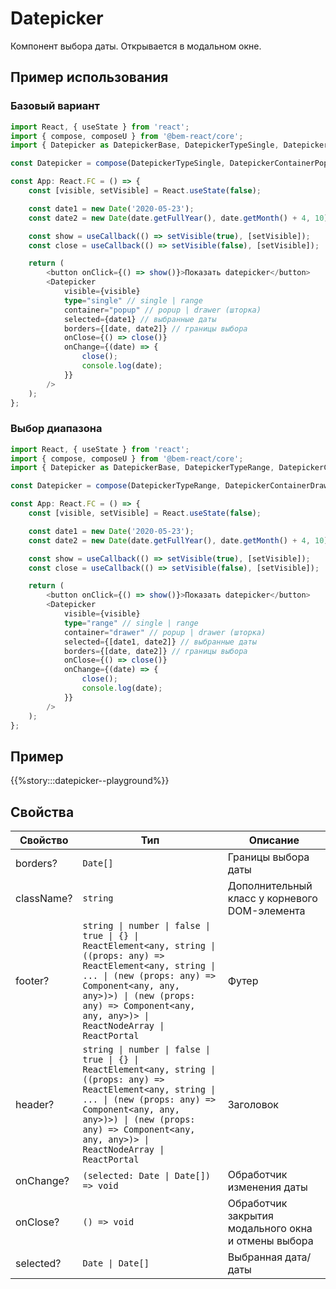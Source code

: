 # Datepicker

Компонент выбора даты. Открывается в модальном окне.

## Пример использования

### Базовый вариант

```typescript jsx
import React, { useState } from 'react';
import { compose, composeU } from '@bem-react/core';
import { Datepicker as DatepickerBase, DatepickerTypeSingle, DatepickerContainerPopup } from '@lookingschools/ui/Datepicker';

const Datepicker = compose(DatepickerTypeSingle, DatepickerContainerPopup)(DatepickerBase);

const App: React.FC = () => {
    const [visible, setVisible] = React.useState(false);

    const date1 = new Date('2020-05-23');
    const date2 = new Date(date.getFullYear(), date.getMonth() + 4, 10);

    const show = useCallback(() => setVisible(true), [setVisible]);
    const close = useCallback(() => setVisible(false), [setVisible]);

    return (
        <button onClick={() => show()}>Показать datepicker</button>
        <Datepicker
            visible={visible}
            type="single" // single | range
            container="popup" // popup | drawer (шторка)
            selected={date1} // выбранные даты
            borders={[date, date2]} // границы выбора
            onClose={() => close()}
            onChange={(date) => {
                close();
                console.log(date);
            }}
        />
    );
};
```

### Выбор диапазона

```typescript jsx
import React, { useState } from 'react';
import { compose, composeU } from '@bem-react/core';
import { Datepicker as DatepickerBase, DatepickerTypeRange, DatepickerContainerDrawer } from '@lookingschools/ui/Datepicker';

const Datepicker = compose(DatepickerTypeRange, DatepickerContainerDrawer)(DatepickerBase);

const App: React.FC = () => {
    const [visible, setVisible] = React.useState(false);

    const date1 = new Date('2020-05-23');
    const date2 = new Date(date.getFullYear(), date.getMonth() + 4, 10);

    const show = useCallback(() => setVisible(true), [setVisible]);
    const close = useCallback(() => setVisible(false), [setVisible]);

    return (
        <button onClick={() => show()}>Показать datepicker</button>
        <Datepicker
            visible={visible}
            type="range" // single | range
            container="drawer" // popup | drawer (шторка)
            selected={[date1, date2]} // выбранные даты
            borders={[date, date2]} // границы выбора
            onClose={() => close()}
            onChange={(date) => {
                close();
                console.log(date);
            }}
        />
    );
};
```

## Пример

{{%story:::datepicker--playground%}}

## Свойства

| Свойство   | Тип                                                                                                                                                                                                                                                               | Описание                                            |
| ---------- | ----------------------------------------------------------------------------------------------------------------------------------------------------------------------------------------------------------------------------------------------------------------- | --------------------------------------------------- |
| borders?   | `Date[]`                                                                                                                                                                                                                                                          | Границы выбора даты                                 |
| className? | `string`                                                                                                                                                                                                                                                          | Дополнительный класс у корневого DOM-элемента       |
| footer?    | `string \| number \| false \| true \| {} \| ReactElement<any, string \| ((props: any) => ReactElement<any, string \| ... \| (new (props: any) => Component<any, any, any>)>) \| (new (props: any) => Component<any, any, any>)> \| ReactNodeArray \| ReactPortal` | Футер                                               |
| header?    | `string \| number \| false \| true \| {} \| ReactElement<any, string \| ((props: any) => ReactElement<any, string \| ... \| (new (props: any) => Component<any, any, any>)>) \| (new (props: any) => Component<any, any, any>)> \| ReactNodeArray \| ReactPortal` | Заголовок                                           |
| onChange?  | `(selected: Date \| Date[]) => void`                                                                                                                                                                                                                              | Обработчик изменения даты                           |
| onClose?   | `() => void`                                                                                                                                                                                                                                                      | Обработчик закрытия модального окна и отмены выбора |
| selected?  | `Date \| Date[]`                                                                                                                                                                                                                                                  | Выбранная дата/даты                                 |
